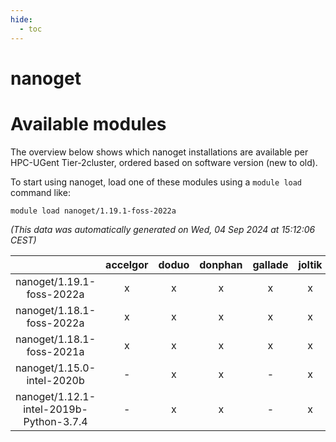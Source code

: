 ```yaml
---
hide:
  - toc
---
```


nanoget
=======

# Available modules


The overview below shows which nanoget installations are available per HPC-UGent Tier-2cluster, ordered based on software version (new to old).

To start using nanoget, load one of these modules using a `module load` command like:

```shell
module load nanoget/1.19.1-foss-2022a
```

*(This data was automatically generated on Wed, 04 Sep 2024 at 15:12:06 CEST)*  

| |accelgor|doduo|donphan|gallade|joltik|shinx|skitty|
| :---: | :---: | :---: | :---: | :---: | :---: | :---: | :---: |
|nanoget/1.19.1-foss-2022a|x|x|x|x|x|-|x|
|nanoget/1.18.1-foss-2022a|x|x|x|x|x|-|x|
|nanoget/1.18.1-foss-2021a|x|x|x|x|x|-|x|
|nanoget/1.15.0-intel-2020b|-|x|x|-|x|-|x|
|nanoget/1.12.1-intel-2019b-Python-3.7.4|-|x|x|-|x|-|x|
